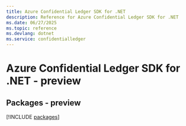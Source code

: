 ```yaml
---
title: Azure Confidential Ledger SDK for .NET
description: Reference for Azure Confidential Ledger SDK for .NET
ms.date: 06/27/2025
ms.topic: reference
ms.devlang: dotnet
ms.service: confidentialledger
---
```

# Azure Confidential Ledger SDK for .NET - preview
## Packages - preview
[!INCLUDE [packages](confidential-ledger-index.md)]
